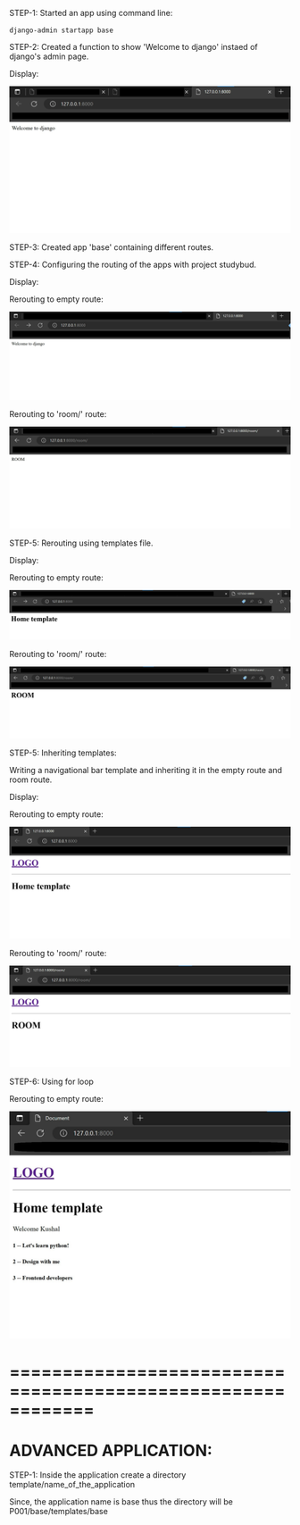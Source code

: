 STEP-1: Started an app using command line:

```
django-admin startapp base
```

STEP-2: Created a function to show 'Welcome to django' instaed of django's admin page.

Display:

![SS001](https://github.com/KBhadraGIT/DJANGO-PROJECT/blob/main/P001/base/images/SS001.jpg)

STEP-3: Created app 'base' containing different routes.

STEP-4: Configuring the routing of the apps with project studybud.

Display:

Rerouting to empty route:

![SS002](https://github.com/KBhadraGIT/DJANGO-PROJECT/blob/main/P001/base/images/SS002.jpg)

Rerouting to 'room/' route:

![SS003](https://github.com/KBhadraGIT/DJANGO-PROJECT/blob/main/P001/base/images/SS003.jpg)

STEP-5: Rerouting using templates file.

Display:

Rerouting to empty route:

![S004](https://github.com/KBhadraGIT/DJANGO-PROJECT/blob/main/P001/base/images/SS004.jpg)

Rerouting to 'room/' route:

![SS005](https://github.com/KBhadraGIT/DJANGO-PROJECT/blob/main/P001/base/images/SS005.jpg)

STEP-5: Inheriting templates:

Writing a navigational bar template and inheriting it in the empty route and room route.

Display: 

Rerouting to empty route:

![SS006](https://github.com/KBhadraGIT/DJANGO-PROJECT/blob/main/P001/base/images/SS006.jpg)

Rerouting to 'room/' route:

![SS007](https://github.com/KBhadraGIT/DJANGO-PROJECT/blob/main/P001/base/images/SS007.jpg)

STEP-6: Using for loop

Rerouting to empty route:

![SS008](https://github.com/KBhadraGIT/DJANGO-PROJECT/blob/main/P001/base/images/SS008.jpg)

============================================================
============================================================

# ADVANCED APPLICATION:

STEP-1: Inside the application create a directory template/name_of_the_application 

Since, the application name is base thus the directory will be P001/base/templates/base